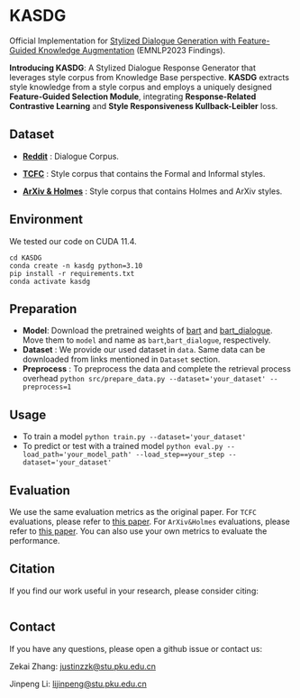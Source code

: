 # KASDG
Official Implementation for [Stylized Dialogue Generation with Feature-Guided Knowledge Augmentation]() (EMNLP2023 Findings).

**Introducing KASDG**: A Stylized Dialogue Response Generator that leverages style corpus from Knowledge Base perspective. **KASDG** extracts style knowledge from a style corpus and employs a uniquely designed **Feature-Guided Selection Module**, integrating **Response-Related Contrastive Learning** and **Style Responsiveness Kullback-Leibler** loss.

## Dataset

* **[Reddit](https://github.com/silverriver/Stylized_Dialog/tree/main/TCFC)** : Dialogue Corpus.

* **[TCFC](https://github.com/silverriver/Stylized_Dialog/tree/main/TCFC)** : Style corpus that contains the Formal and Informal styles.

* **[ArXiv & Holmes](https://github.com/golsun/StyleFusion)** : Style corpus that contains Holmes and ArXiv styles.

## Environment
We tested our code on CUDA 11.4.
```
cd KASDG
conda create -n kasdg python=3.10
pip install -r requirements.txt
conda activate kasdg
```

## Preparation
* **Model**: Download the pretrained weights of [bart](https://huggingface.co/facebook/bart-base) and [bart_dialogue](https://huggingface.co/tareknaous/bart-daily-dialog). Move them to `model` and name as `bart`,`bart_dialogue`, respectively.
* **Dataset** : We provide our used dataset in `data`. Same data can be downloaded from links mentioned in `Dataset` section.
* **Preprocess** : To preprocess the data and complete the retrieval process overhead `python src/prepare_data.py --dataset='your_dataset' --preprocess=1`

## Usage
* To train a model `python train.py --dataset='your_dataset'`
* To predict or test with a trained model `python eval.py --load_path='your_model_path' --load_step==your_step --dataset='your_dataset'`

## Evaluation
We use the same evaluation metrics as the original paper. For `TCFC` evaluations, please refer to [this paper](https://github.com/silverriver/Stylized_Dialog/tree/main/TCFC). For `ArXiv&Holmes` evaluations, please refer to [this paper](https://github.com/golsun/StyleFusion). You can also use your own metrics to evaluate the performance.

## Citation
If you find our work useful in your research, please consider citing:
```
```
## Contact
If you have any questions, please open a github issue or contact us:

Zekai Zhang: justinzzk@stu.pku.edu.cn

Jinpeng Li: lijinpeng@stu.pku.edu.cn



